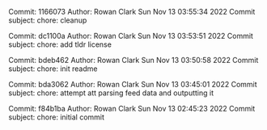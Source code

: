 Commit: 1166073
Author: Rowan Clark
Sun Nov 13 03:55:34 2022
Commit subject: 
chore: cleanup

Commit: dc1100a
Author: Rowan Clark
Sun Nov 13 03:53:51 2022
Commit subject: 
chore: add tldr license

Commit: bdeb462
Author: Rowan Clark
Sun Nov 13 03:50:58 2022
Commit subject: 
chore: init readme

Commit: bda3062
Author: Rowan Clark
Sun Nov 13 03:45:01 2022
Commit subject: 
chore: attempt att parsing feed data and outputting it

Commit: f84b1ba
Author: Rowan Clark
Sun Nov 13 02:45:23 2022
Commit subject: 
chore: initial commit

